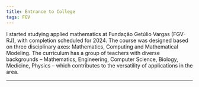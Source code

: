 ```yaml
---
title: Entrance to College
tags: FGV
---
```


I started studying applied mathematics at Fundação Getúlio Vargas (FGV-RJ), with completion scheduled for 2024. The course was designed based on three disciplinary axes: Mathematics, Computing and Mathematical Modeling. The curriculum has a group of teachers with diverse backgrounds – Mathematics, Engineering, Computer Science, Biology, Medicine, Physics – which contributes to the versatility of applications in the area.

<!--more-->

---
